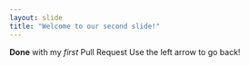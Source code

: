 ```yaml
---
layout: slide
title: "Welcome to our second slide!"
---
```

**Done** with my *first* Pull Request
Use the left arrow to go back!
